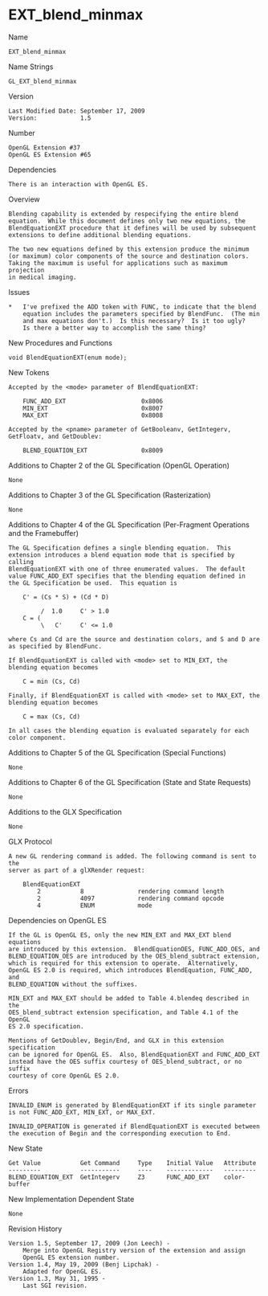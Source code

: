 # EXT_blend_minmax

Name

    EXT_blend_minmax

Name Strings

    GL_EXT_blend_minmax

Version

    Last Modified Date: September 17, 2009
    Version:            1.5

Number

    OpenGL Extension #37
    OpenGL ES Extension #65

Dependencies

    There is an interaction with OpenGL ES.

Overview

    Blending capability is extended by respecifying the entire blend
    equation.  While this document defines only two new equations, the
    BlendEquationEXT procedure that it defines will be used by subsequent
    extensions to define additional blending equations.

    The two new equations defined by this extension produce the minimum
    (or maximum) color components of the source and destination colors.
    Taking the maximum is useful for applications such as maximum projection
    in medical imaging.

Issues

    *   I've prefixed the ADD token with FUNC, to indicate that the blend
        equation includes the parameters specified by BlendFunc.  (The min
        and max equations don't.)  Is this necessary?  Is it too ugly?
        Is there a better way to accomplish the same thing?
    
New Procedures and Functions

    void BlendEquationEXT(enum mode);

New Tokens

    Accepted by the <mode> parameter of BlendEquationEXT:

        FUNC_ADD_EXT                     0x8006
        MIN_EXT                          0x8007
        MAX_EXT                          0x8008

    Accepted by the <pname> parameter of GetBooleanv, GetIntegerv,
    GetFloatv, and GetDoublev:

        BLEND_EQUATION_EXT               0x8009

Additions to Chapter 2 of the GL Specification (OpenGL Operation)

    None

Additions to Chapter 3 of the GL Specification (Rasterization)

    None

Additions to Chapter 4 of the GL Specification (Per-Fragment Operations
and the Framebuffer)

    The GL Specification defines a single blending equation.  This
    extension introduces a blend equation mode that is specified by calling
    BlendEquationEXT with one of three enumerated values.  The default
    value FUNC_ADD_EXT specifies that the blending equation defined in
    the GL Specification be used.  This equation is

        C' = (Cs * S) + (Cd * D)

             /  1.0     C' > 1.0
        C = (
             \   C'     C' <= 1.0

    where Cs and Cd are the source and destination colors, and S and D are
    as specified by BlendFunc.

    If BlendEquationEXT is called with <mode> set to MIN_EXT, the
    blending equation becomes

        C = min (Cs, Cd)

    Finally, if BlendEquationEXT is called with <mode> set to MAX_EXT, the
    blending equation becomes

        C = max (Cs, Cd)

    In all cases the blending equation is evaluated separately for each
    color component.

Additions to Chapter 5 of the GL Specification (Special Functions)

    None

Additions to Chapter 6 of the GL Specification (State and State Requests)

    None

Additions to the GLX Specification

    None

GLX Protocol

    A new GL rendering command is added. The following command is sent to the 
    server as part of a glXRender request:

        BlendEquationEXT
            2           8               rendering command length
            2           4097            rendering command opcode
            4           ENUM            mode

Dependencies on OpenGL ES

    If the GL is OpenGL ES, only the new MIN_EXT and MAX_EXT blend equations
    are introduced by this extension.  BlendEquationOES, FUNC_ADD_OES, and
    BLEND_EQUATION_OES are introduced by the OES_blend_subtract extension,
    which is required for this extension to operate.  Alternatively,
    OpenGL ES 2.0 is required, which introduces BlendEquation, FUNC_ADD, and
    BLEND_EQUATION without the suffixes.

    MIN_EXT and MAX_EXT should be added to Table 4.blendeq described in the
    OES_blend_subtract extension specification, and Table 4.1 of the OpenGL
    ES 2.0 specification.

    Mentions of GetDoublev, Begin/End, and GLX in this extension specification
    can be ignored for OpenGL ES.  Also, BlendEquationEXT and FUNC_ADD_EXT
    instead have the OES suffix courtesy of OES_blend_subtract, or no suffix
    courtesy of core OpenGL ES 2.0.

Errors

    INVALID_ENUM is generated by BlendEquationEXT if its single parameter
    is not FUNC_ADD_EXT, MIN_EXT, or MAX_EXT.

    INVALID_OPERATION is generated if BlendEquationEXT is executed between
    the execution of Begin and the corresponding execution to End.

New State

    Get Value           Get Command     Type    Initial Value   Attribute
    ---------           -----------     ----    -------------   ---------
    BLEND_EQUATION_EXT  GetIntegerv     Z3      FUNC_ADD_EXT    color-buffer

New Implementation Dependent State

    None

Revision History

    Version 1.5, September 17, 2009 (Jon Leech) -
        Merge into OpenGL Registry version of the extension and assign
        OpenGL ES extension number.
    Version 1.4, May 19, 2009 (Benj Lipchak) -
        Adapted for OpenGL ES.
    Version 1.3, May 31, 1995 -
        Last SGI revision.
